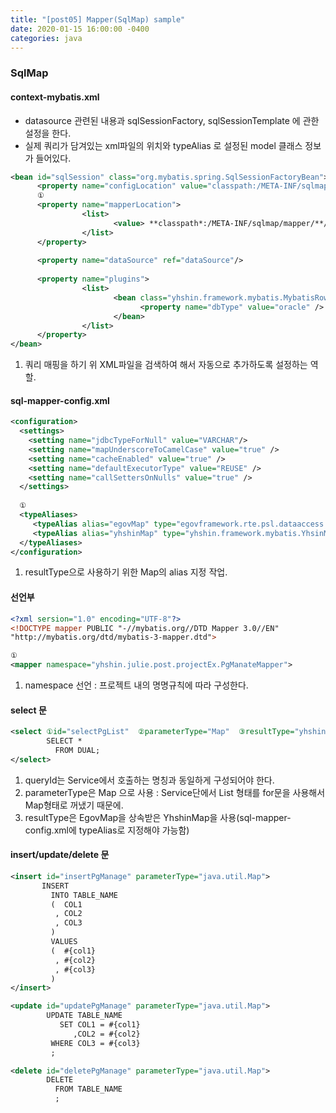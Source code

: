 ```yaml
---
title: "[post05] Mapper(SqlMap) sample"
date: 2020-01-15 16:00:00 -0400
categories: java
---
```


### SqlMap

#### context-mybatis.xml
- datasource 관련된 내용과 sqlSessionFactory, sqlSessionTemplate 에 관한 설정을 한다.
- 실제 쿼리가 담겨있는 xml파일의 위치와 typeAlias 로 설정된 model 클래스 정보가 들어있다.

```xml
<bean id="sqlSession" class="org.mybatis.spring.SqlSessionFactoryBean">
      <property name="configLocation" value="classpath:/META-INF/sqlmap/sql-mapper-config.xml"/>
      ①
      <property name="mapperLocation">
                <list>
                       <value> **classpath*:/META-INF/sqlmap/mapper/**/*.xml**</value>
                </list> 
      </property>
      
      <property name="dataSource" ref="dataSource"/>
      
      <property name="plugins">
                <list>
                       <bean class="yhshin.framework.mybatis.MybatisRowboundsInterceptor">
                             <property name="dbType" value="oracle" />
                       </bean>
                </list>
      </property>
</bean>
```

1) 쿼리 매핑을 하기 위 XML파일을 검색하여 해서 자동으로 추가하도록 설정하는 역할.

#### sql-mapper-config.xml

```xml
<configuration>
  <settings>
    <setting name="jdbcTypeForNull" value="VARCHAR"/>
    <setting name="mapUnderscoreToCamelCase" value="true" />
    <setting name="cacheEnabled" value="true" />
    <setting name="defaultExecutorType" value="REUSE" />
    <setting name="callSettersOnNulls" value="true" />
  </settings>
  
  ①
  <typeAliases>
     <typeAlias alias="egovMap" type="egovframework.rte.psl.dataaccess.util.EgovMap"/>
     <typeAlias alias="yhshinMap" type="yhshin.framework.mybatis.YhsinMap"/>
  </typeAliases>
</configuration>
```

1) resultType으로 사용하기 위한 Map의 alias 지정 작업.

#### 선언부

```xml
<?xml sersion="1.0" encoding="UTF-8"?>
<!DOCTYPE mapper PUBLIC "-//mybatis.org//DTD Mapper 3.0//EN"
"http://mybatis.org/dtd/mybatis-3-mapper.dtd">

①
<mapper namespace="yhshin.julie.post.projectEx.PgManateMapper">
```

1) namespace 선언 : 프로젝트 내의 명명규칙에 따라 구성한다.

#### select 문

```xml
<select ①id="selectPgList"  ②parameterType="Map"  ③resultType="yhshinMap" >
        SELECT * 
          FROM DUAL;
</select> 
```
1) queryId는 Service에서 호출하는 명칭과 동일하게 구성되어야 한다. 
2) parameterType은 Map 으로 사용 : Service단에서 List 형태를 for문을 사용해서 Map형태로 꺼냈기 때문에.
3) resultType은 EgovMap을 상속받은 YhshinMap을 사용(sql-mapper-config.xml에 typeAlias로 지정해야 가능함)


#### insert/update/delete 문 
```xml
<insert id="insertPgManage" parameterType="java.util.Map">
       INSERT 
         INTO TABLE_NAME 
         (  COL1
          , COL2
          , COL3
         )
         VALUES
         (  #{col1}
          , #{col2}
          , #{col3}
         )
</insert>
```
```xml
<update id="updatePgManage" parameterType="java.util.Map">
        UPDATE TABLE_NAME
           SET COL1 = #{col1}
              ,COL2 = #{col2}
         WHERE COL3 = #{col3}
         ;
```
```xml
<delete id="deletePgManage" parameterType="java.util.Map">
        DELETE 
          FROM TABLE_NAME
          ;
```
